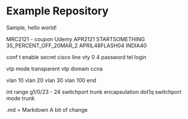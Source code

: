 # Example Repository
Sample, hello world!

MRC2121 - coupon Udemy
APR2121
STARTSOMETHING
35_PERCENT_OFF_20MAR_2
APRIL48FLASH04
INDIA40

conf t
enable secret cisco
line vty 0 4
password tel
login

vtp mode transparent
vtp domain ccna

vlan 10
vlan 20
vlan 30
vlan 100
end

int range g1/0/23 - 24
switchport trunk encapsulation dot1q
switchport mode trunk

.md = Markdown
A bit of change